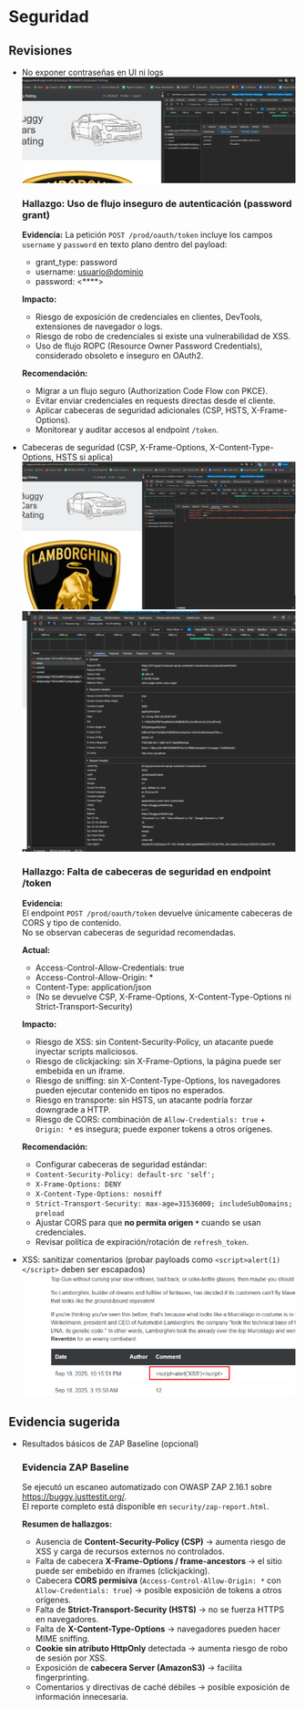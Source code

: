 # Seguridad

## Revisiones
- No exponer contraseñas en UI ni logs ![alt text](image-3.png)
    ### Hallazgo: Uso de flujo inseguro de autenticación (password grant)

    **Evidencia:**
    La petición `POST /prod/oauth/token` incluye los campos `username` y `password` en texto plano dentro del payload:
    - grant_type: password
    - username: <usuario@dominio>
    - password: <****>

    **Impacto:**
    - Riesgo de exposición de credenciales en clientes, DevTools, extensiones de navegador o logs.
    - Riesgo de robo de credenciales si existe una vulnerabilidad de XSS.
    - Uso de flujo ROPC (Resource Owner Password Credentials), considerado obsoleto e inseguro en OAuth2.

    **Recomendación:**
    - Migrar a un flujo seguro (Authorization Code Flow con PKCE).
    - Evitar enviar credenciales en requests directas desde el cliente.
    - Aplicar cabeceras de seguridad adicionales (CSP, HSTS, X-Frame-Options).
    - Monitorear y auditar accesos al endpoint `/token`.

- Cabeceras de seguridad (CSP, X-Frame-Options, X-Content-Type-Options, HSTS si aplica) ![alt text](image-1.png) ![alt text](image-2.png)
    ### Hallazgo: Falta de cabeceras de seguridad en endpoint /token

    **Evidencia:**  
    El endpoint `POST /prod/oauth/token` devuelve únicamente cabeceras de CORS y tipo de contenido.  
    No se observan cabeceras de seguridad recomendadas.

    **Actual:**
    - Access-Control-Allow-Credentials: true
    - Access-Control-Allow-Origin: *
    - Content-Type: application/json
    - (No se devuelve CSP, X-Frame-Options, X-Content-Type-Options ni Strict-Transport-Security)

    **Impacto:**
    - Riesgo de XSS: sin Content-Security-Policy, un atacante puede inyectar scripts maliciosos.
    - Riesgo de clickjacking: sin X-Frame-Options, la página puede ser embebida en un iframe.
    - Riesgo de sniffing: sin X-Content-Type-Options, los navegadores pueden ejecutar contenido en tipos no esperados.
    - Riesgo en transporte: sin HSTS, un atacante podría forzar downgrade a HTTP.
    - Riesgo de CORS: combinación de `Allow-Credentials: true` + `Origin: *` es insegura; puede exponer tokens a otros orígenes.

    **Recomendación:**
    - Configurar cabeceras de seguridad estándar:
    - `Content-Security-Policy: default-src 'self';`
    - `X-Frame-Options: DENY`
    - `X-Content-Type-Options: nosniff`
    - `Strict-Transport-Security: max-age=31536000; includeSubDomains; preload`
    - Ajustar CORS para que **no permita origen `*`** cuando se usan credenciales.
    - Revisar política de expiración/rotación de `refresh_token`.

- XSS: sanitizar comentarios (probar payloads como `<script>alert(1)</script>` deben ser escapados) ![alt text](image.png)

## Evidencia sugerida
- Resultados básicos de ZAP Baseline (opcional)
    ### Evidencia ZAP Baseline
    Se ejecutó un escaneo automatizado con OWASP ZAP 2.16.1 sobre https://buggy.justtestit.org/.  
    El reporte completo está disponible en `security/zap-report.html`.

    **Resumen de hallazgos:**
    - Ausencia de **Content-Security-Policy (CSP)** → aumenta riesgo de XSS y carga de recursos externos no controlados.
    - Falta de cabecera **X-Frame-Options / frame-ancestors** → el sitio puede ser embebido en iframes (clickjacking).
    - Cabecera **CORS permisiva** (`Access-Control-Allow-Origin: *` con `Allow-Credentials: true`) → posible exposición de tokens a otros orígenes.
    - Falta de **Strict-Transport-Security (HSTS)** → no se fuerza HTTPS en navegadores.
    - Falta de **X-Content-Type-Options** → navegadores pueden hacer MIME sniffing.
    - **Cookie sin atributo HttpOnly** detectada → aumenta riesgo de robo de sesión por XSS.
    - Exposición de **cabecera Server (AmazonS3)** → facilita fingerprinting.
    - Comentarios y directivas de caché débiles → posible exposición de información innecesaria.
